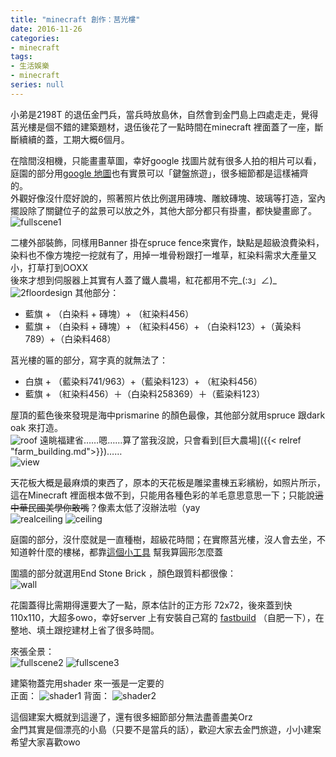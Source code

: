 ```yaml
---
title: "minecraft 創作：莒光樓"
date: 2016-11-26
categories:
- minecraft
tags:
- 生活娛樂
- minecraft
series: null
---
```


小弟是2198T 的退伍金門兵，當兵時放島休，自然會到金門島上四處走走，覺得莒光樓是個不錯的建築題材，退伍後花了一點時間在minecraft 裡面蓋了一座，斷斷續續的蓋，工期大概6個月。  
<!--more-->
在陰間沒相機，只能畫畫草圖，幸好google 找圖片就有很多人拍的相片可以看，庭園的部分用[google 地圖](https://www.google.com.tw/maps/place/%E8%8E%92%E5%85%89%E6%A8%93)也有實景可以「鍵盤旅遊」，很多細節都是這樣補齊的。   
外觀好像沒什麼好說的，照著照片依比例選用磚塊、雕紋磚塊、玻璃等打造，室內擺設除了關鍵位子的盆景可以放之外，其他大部分都只有掛畫，都快變畫廊了。  
![fullscene1](/images/minecraft/JuguangTower/fullscene1.png)

二樓外部裝飾，同樣用Banner 掛在spruce fence來實作，缺點是超級浪費染料，染料也不像方塊挖一挖就有了，用掉一堆骨粉跟打一堆草，紅染料需求大產量又小，打草打到OOXX  
後來才想到伺服器上其實有人蓋了鐵人農場，紅花都用不完\_(:з」∠)\_  
![2floordesign](/images/minecraft/JuguangTower/2floordesign.png)
其他部分：  
* 藍旗 + （白染料 + 磚塊）+ （紅染料456）  
* 藍旗 + （白染料 + 磚塊）+ （紅染料456）+ （白染料123）+（黃染料789）+（白染料468）  

莒光樓的匾的部分，寫字真的就無法了：  
* 白旗 + （藍染料741/963）+（藍染料123）+ （紅染料456）  
* 藍旗 + （紅染料456）＋（白染料258369）＋（藍染料123）  

屋頂的藍色後來發現是海中prismarine 的顏色最像，其他部分就用spruce 跟dark oak 來打造。  
![roof](/images/minecraft/JuguangTower/roof.png)
遠眺福建省……嗯……算了當我沒說，只會看到[巨大農場]({{< relref "farm_building.md">}})……  
![view](/images/minecraft/JuguangTower/view.png)

天花板大概是最麻煩的東西了，原本的天花板是雕梁畫棟五彩繽紛，如照片所示，這在Minecraft 裡面根本做不到，只能用各種色彩的羊毛意思意思一下；只能說~~這中華民國美學你敢嘴~~？像素太低了沒辦法啦（yay  
![realceiling](/images/minecraft/JuguangTower/realceiling.png)
![ceiling](/images/minecraft/JuguangTower/ceiling.png)

庭園的部分，沒什麼就是一直種樹，超級花時間；在實際莒光樓，沒人會去坐，不知道幹什麼的樓梯，都靠[這個小工具](http://donatstudios.com/PixelCircleGenerator) 幫我算圓形怎麼蓋  

圍牆的部分就選用End Stone Brick ，顏色跟質料都很像：  
![wall](/images/minecraft/JuguangTower/wall.png)

花園蓋得比需期得還要大了一點，原本估計的正方形 72x72，後來蓋到快110x110，大超多owo，幸好server 上有安裝自己寫的 [fastbuild](https://github.com/yodalee/FastBuild) （自肥一下），在整地、填土跟挖建材上省了很多時間。  

來張全景：  
![fullscene2](/images/minecraft/JuguangTower/fullscene2.png)
![fullscene3](/images/minecraft/JuguangTower/fullscene3.png)

建築物蓋完用shader 來一張是一定要的  
正面：
![shader1](/images/minecraft/JuguangTower/shader1.png)
背面：
![shader2](/images/minecraft/JuguangTower/shader2.png)

這個建案大概就到這邊了，還有很多細節部分無法盡善盡美Orz  
金門其實是個漂亮的小島（只要不是當兵的話），歡迎大家去金門旅遊，小小建案希望大家喜歡owo    
